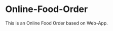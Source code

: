 # Online-Food-Order

This is an Online Food Order based on Web-App.
















































































































































































































